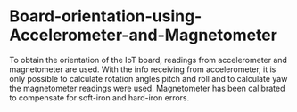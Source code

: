 # Board-orientation-using-Accelerometer-and-Magnetometer
To obtain the orientation of the IoT board, readings from accelerometer and magnetometer are used. With the info receiving from accelerometer, it is only possible to calculate rotation angles pitch and roll and to calculate yaw the magnetometer readings were used. Magnetometer has been calibrated to compensate for soft-iron and hard-iron errors. 
